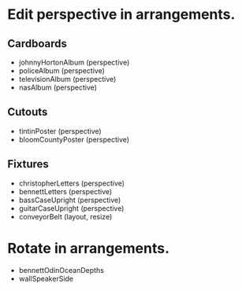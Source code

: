 <!-- # Combine all actors and things for each scene into a single Illustrator file. -->
# Edit perspective in arrangements.

## Cardboards
* johnnyHortonAlbum (perspective)
* policeAlbum (perspective)
* televisionAlbum (perspective)
* nasAlbum (perspective)

## Cutouts
* tintinPoster (perspective)
* bloomCountyPoster (perspective)

## Fixtures
* christopherLetters (perspective)
* bennettLetters (perspective)
* bassCaseUpright (perspective)
* guitarCaseUpright (perspective)
* conveyorBelt (layout, resize)

# Rotate in arrangements.
* bennettOdinOceanDepths
* wallSpeakerSide
